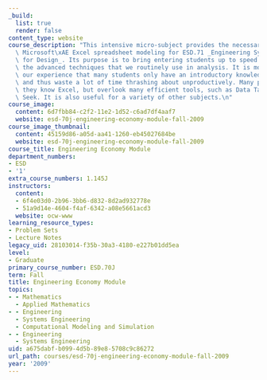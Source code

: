 ```yaml
---
_build:
  list: true
  render: false
content_type: website
course_description: "This intensive micro-subject provides the necessary skills in\
  \ Microsoft\xAE Excel spreadsheet modeling for ESD.71 _Engineering Systems Analysis\
  \ for Design_. Its purpose is to bring entering students up to speed on some of\
  \ the advanced techniques that we routinely use in analysis. It is motivated by\
  \ our experience that many students only have an introductory knowledge of Excel,\
  \ and thus waste a lot of time thrashing about unproductively. Many people think\
  \ they know Excel, but overlook many efficient tools, such as Data Table and Goal\
  \ Seek. It is also useful for a variety of other subjects.\n"
course_image:
  content: 6d7fbb84-c2f2-11e2-1d52-c6ad7df4aaf7
  website: esd-70j-engineering-economy-module-fall-2009
course_image_thumbnail:
  content: 45159d86-a05d-aa41-1260-eb45027684be
  website: esd-70j-engineering-economy-module-fall-2009
course_title: Engineering Economy Module
department_numbers:
- ESD
- '1'
extra_course_numbers: 1.145J
instructors:
  content:
  - 6f4e03d0-2b96-3bb6-d832-8d2ad932778e
  - 51a9d14e-4604-f4af-6342-a08e5661acd3
  website: ocw-www
learning_resource_types:
- Problem Sets
- Lecture Notes
legacy_uid: 28103014-f35b-30a3-4180-e227b01dd5ea
level:
- Graduate
primary_course_number: ESD.70J
term: Fall
title: Engineering Economy Module
topics:
- - Mathematics
  - Applied Mathematics
- - Engineering
  - Systems Engineering
  - Computational Modeling and Simulation
- - Engineering
  - Systems Engineering
uid: a675dabf-b099-4d5b-89e8-5708c9c86272
url_path: courses/esd-70j-engineering-economy-module-fall-2009
year: '2009'
---
```

